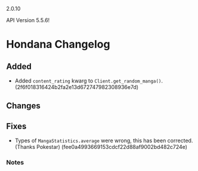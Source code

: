 2.0.10

API Version 5.5.6!

# Hondana Changelog

## Added
- Added `content_rating` kwarg to `Client.get_random_manga()`. (2f6f018316424b2fa2e13d672747982308936e7d)

## Changes

## Fixes
- Types of `MangaStatistics.average` were wrong, this has been corrected. (Thanks Pokestar) (fee0a4993669153cdcf22d88af9002bd482c724e)

### Notes
